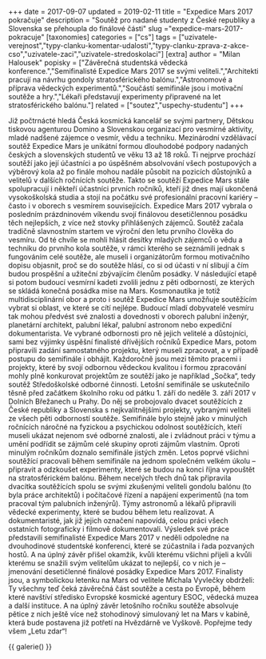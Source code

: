 +++
date = 2017-09-07
updated = 2019-02-11
title = "Expedice Mars 2017 pokračuje"
description = "Soutěž pro nadané studenty z České republiky a Slovenska se přehoupla do finálové části"
slug ="expedice-mars-2017-pokracuje"
[taxonomies]
categories = ["cs"]
tags = ["uzivatele-verejnost","typy-clanku-komentar-udalosti","typy-clanku-zprava-z-akce-cso","uzivatele-zaci","uzivatele-stredoskolaci"]
[extra]
author = "Milan Halousek"
popisky = ["Závěrečná studentská vědecká konference.","Semifinalisté Expedice Mars 2017 se svými veliteli.","Architekti pracují na návrhu gondoly stratosférického balónu.","Astronomové a příprava vědeckých experimentů.","Součástí semifinále jsou i motivační soutěže a hry.","Lékaři představují experimenty připravené na let stratosférického balónu."]
related = ["soutez","uspechy-studentu"]
+++

Již počtrnácté hledá Česká kosmická kancelář se svými partnery, Dětskou tiskovou agenturou Domino a Slovenskou organizací pro vesmírné aktivity, mladé nadšené zájemce o vesmír, vědu a techniku. Mezinárodní vzdělávací soutěž Expedice Mars je unikátní formou dlouhodobé podpory nadaných českých a slovenských studentů ve věku 13 až 18 roků. Ti nejprve prochází soutěží jako její účastníci a po úspěšném absolvování všech postupových a výběrový kola až po finále mohou nadále působit na pozicích důstojníků a velitelů v dalších ročnících soutěže. Takto se soutěží Expedice Mars stále spolupracují i někteří účastníci prvních ročníků, kteří již dnes mají ukončená vysokoškolská studia a stojí na počátku své profesionální pracovní kariéry – často i v oborech s vesmírem souvisejících. Expedice Mars 2017 vybrala o posledním prázdninovém víkendu svojí finálovou desetičlennou posádku těch nejlepších, z více než stovky přihlášených zájemců. Soutěž začala tradičně slavnostním startem ve výroční den letu prvního člověka do vesmíru. Od té chvíle se mohli hlásit desítky mladých zájemců o vědu a techniku do prvního kola soutěže, v rámci kterého se seznámili jednak s fungováním celé soutěže, ale museli i organizátorům formou motivačního dopisu objasnit, proč se do soutěže hlásí, co si od účasti v ní slibují a čím budou prospěšní a užiteční zbývajícím členům posádky. V následující etapě si potom budoucí vesmírní kadeti zvolili jednu z pěti odborností, ze kterých se skládá konečná posádka mise na Mars. Kosmonautika je totiž multidisciplinární obor a proto i soutěž Expedice Mars umožňuje soutěžícím vybrat si oblast, ve které se cítí nejlépe. Budoucí mladí dobyvatelé vesmíru tak mohou předvést své znalosti a dovednosti v oborech palubní inženýr, planetární architekt, palubní lékař, palubní astronom nebo expediční dokumentarista. Ve vybrané odbornosti pro ně jejich velitelé a důstojníci, sami bez výjimky úspěšní finalisté dřívějších ročníků Expedice Mars, potom připravili zadání samostatného projektu, který museli zpracovat, a v případě postupu do semifinále i obhájit. Každoročně jsou mezi těmito pracemi i projekty, které by svojí odbornou vědeckou kvalitou i formou zpracování mohly plně konkurovat projektům ze soutěží jako je například „Sočka“, tedy soutěž Středoškolské odborné činnosti. Letošní semifinále se uskutečnilo těsně před začátkem školního roku od pátku 1. září do neděle 3. září 2017 v Dolních Břežanech u Prahy. Do něj se probojovalo dvacet soutěžících z České republiky a Slovenska s nejkvalitnějšími projekty, vybranými veliteli ze všech pěti odborností soutěže. Semifinále bylo stejně jako v minulých ročnících náročné na fyzickou a psychickou odolnost soutěžících, kteří museli ukázat nejenom své odborné znalosti, ale i zvládnout práci v týmu a umění podřídit se zájmům celé skupiny oproti zájmům vlastním. Oproti minulým ročníkům doznalo semifinále jistých změn. Letos poprvé všichni soutěžící pracovali během semifinále na jednom společném velkém úkolu – připravit a odzkoušet experimenty, které se budou na konci října vypouštět na stratosférickém balónu. Během necelých třech dnů tak připravila dvacítka soutěžících spolu se svými zkušenými veliteli gondolu balónu (to byla práce architektů) i počítačové řízení a napájení experimentů (na tom pracoval tým palubních inženýrů). Týmy astronomů a lékařů připravili vědecké experimenty, které se budou během letu realizovat. A dokumentaristé, jak již jejich označení napovídá, celou práci všech ostatních fotograficky i filmově dokumentovali. Výsledek své práce představili semifinalisté Expedice Mars 2017 v neděli odpoledne na dvouhodinové studentské konferenci, které se zúčastnila i řada pozvaných hostů. A na úplný závěr přišel okamžik, kvůli kterému všichni přijeli a kvůli kterému se snažili svým velitelům ukázat to nejlepší, co v nich je – jmenování desetičlenné finálové posádky Expedice Mars 2017. Finalisty jsou, a symbolickou letenku na Mars od velitele Michala Vyvlečky obdrželi: Ty všechny teď čeká závěrečná část soutěže a cesta po Evropě, během které navštíví středisko Evropské kosmické agentury ESOC, vědecká muzea a další instituce. A na úplný závěr letošního ročníku soutěže absolvuje pětice z nich ještě více než stohodinový simulovaný let na Mars v kabině, která bude postavena již potřetí na Hvězdárně ve Vyškově. Popřejme tedy všem „Letu zdar“!

{{ galerie() }}
